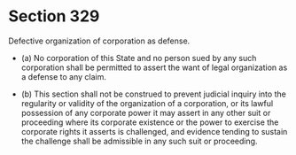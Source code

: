 # Section 329

Defective organization of corporation as defense.

- (a) No corporation of this State and no person sued by any such corporation shall be permitted to assert the want of legal organization as a defense to any claim.

- (b) This section shall not be construed to prevent judicial inquiry into the regularity or validity of the organization of a corporation, or its lawful possession of any corporate power it may assert in any other suit or proceeding where its corporate existence or the power to exercise the corporate rights it asserts is challenged, and evidence tending to sustain the challenge shall be admissible in any such suit or proceeding.